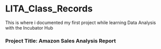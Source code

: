 # LITA_Class_Records
This is where i documented my first project while learning Data Analysis with the Incubator Hub

### Project Title: Amazon Sales Analysis Report
